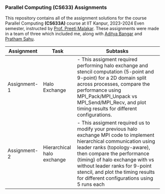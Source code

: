 ### Parallel Computing (CS633) Assignments

This repository contains all of the assignment solutions for the course Parallel Computing **(CS633A)** course at IIT Kanpur, 2023-2024 Even semester, instructed by [Prof. Preeti Malakar](https://www.cse.iitk.ac.in/users/pmalakar/). These assignments were made in a team of three which included me, along with [Aditya Bangar](https://github.com/bangaradi) and [Pratham Sahu](https://github.com/Prathamsahu52).

| __Assignment__ | __Task__                         | __Subtasks__                                                                                                                         |
| -------------------- | -------------------------------------- | ------------------------------------------------------------------------------------------------------------------------------------------ |
| Assignment-1         | Halo Exchange                       | - This assigment required performing halo exchange and stencil computation (5-point and 9-point) for a 2D domain split across processes, compare the performance using MPI_Pack/MPI_Unpack vs MPI_Send/MPI_Recv, and plot timing results for different configurations.                                     |
| Assignment-2         | Hierarchical halo exchange                    | - This assigment required us to modify your previous halo exchange MPI code to implement hierarchical communication using leader ranks (topology-aware), then compare the performance (timing) of halo exchange with vs without leader ranks for 9-point stencil, and plot the timing results for different configurations using 5 runs each |
